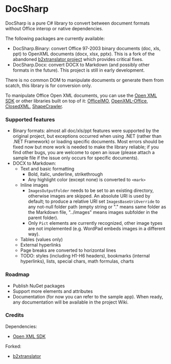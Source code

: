 # DocSharp

DocSharp is a pure C# library to convert between document formats without Office interop or native dependencies.

The following packages are currently available:

- DocSharp.Binary: convert Office 97-2003 binary documents (doc, xls, ppt) to OpenXML documents (docx, xlsx, pptx). This is a fork of the abandoned [b2xtranslator project](https://github.com/EvolutionJobs/b2xtranslator) which provides critical fixes.
- DocSharp.Docx: convert DOCX to Markdown (and possibly other formats in the future). This project is still in early development.

There is no common DOM to manipulate documents or generate them from scatch, this library is for conversion only.

To manipulate Office Open XML documents, you can use the [Open XML SDK](https://github.com/dotnet/Open-XML-SDK) or other libraries built on top of it: [OfficeIMO](https://github.com/EvotecIT/OfficeIMO), [OpenXML-Office](https://github.com/DraviaVemal/OpenXML-Office), [ClosedXML](https://github.com/ClosedXML/ClosedXML), [ShapeCrawler](https://github.com/ShapeCrawler/ShapeCrawler).

### Supported features

- Binary formats: almost all doc/xls/ppt features were supported by the original project, but exceptions occurred when using .NET (rather than .NET Framework) or loading specific documents. Most errors should be fixed now but more work is needed to make the library reliable; if you find other bugs, you are welcome to open an issue (please attach a sample file if the issue only occurs for specific documents).
- DOCX to Markdown:
  * Text and basic formatting
    - Bold, italic, underline, strikethrough
    - Any highlight color (except none) is converted to `<mark>`
  * Inline images
    - `ImagesOutputFolder` needs to be set to an existing directory, otherwise images are skipped. An absolute URI is used by default; to produce a relative URI set `ImagesBaseUriOverride` to any not-null folder path (empty string or "." means same folder as the Markdown file, "../images" means images subfolder in the parent folder).
    - Only `Pict` elements are currently recognized, other image types are not implemented (e.g. WordPad embeds images in a different way).
  * Tables (values only)
  * External hyperlinks
  * Page breaks are converted to horizontal lines
  * TODO: styles (including H1-H6 headers), bookmarks (internal hyperlinks), lists, special chars, math formulas, charts

### Roadmap

- Publish NuGet packages
- Support more elements and attributes
- Documentation (for now you can refer to the sample app). When ready, any documentation will be available in the project Wiki.

### Credits

Dependencies: 
- [Open XML SDK](https://github.com/dotnet/Open-XML-SDK)

Forked: 
- [b2xtranslator](https://github.com/EvolutionJobs/b2xtranslator)
